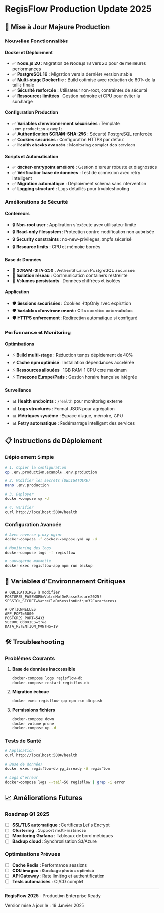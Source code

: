 # RegisFlow Production Update 2025

## 🚀 Mise à Jour Majeure Production

### Nouvelles Fonctionnalités

#### Docker et Déploiement
- ✅ **Node.js 20** : Migration de Node.js 18 vers 20 pour de meilleures performances
- ✅ **PostgreSQL 16** : Migration vers la dernière version stable
- ✅ **Multi-stage Dockerfile** : Build optimisé avec réduction de 60% de la taille finale
- ✅ **Sécurité renforcée** : Utilisateur non-root, contraintes de sécurité
- ✅ **Ressources limitées** : Gestion mémoire et CPU pour éviter la surcharge

#### Configuration Production
- ✅ **Variables d'environnement sécurisées** : Template `.env.production.example`
- ✅ **Authentication SCRAM-SHA-256** : Sécurité PostgreSQL renforcée  
- ✅ **Cookies sécurisés** : Configuration HTTPS par défaut
- ✅ **Health checks avancés** : Monitoring complet des services

#### Scripts et Automatisation
- ✅ **docker-entrypoint amélioré** : Gestion d'erreur robuste et diagnostics
- ✅ **Vérification base de données** : Test de connexion avec retry intelligent
- ✅ **Migration automatique** : Déploiement schema sans intervention
- ✅ **Logging structuré** : Logs détaillés pour troubleshooting

### Améliorations de Sécurité

#### Conteneurs
- 🔒 **Non-root user** : Application s'exécute avec utilisateur limité
- 🔒 **Read-only filesystem** : Protection contre modification non autorisée
- 🔒 **Security constraints** : no-new-privileges, tmpfs sécurisé
- 🔒 **Resource limits** : CPU et mémoire bornés

#### Base de Données
- 🔐 **SCRAM-SHA-256** : Authentification PostgreSQL sécurisée
- 🔐 **Isolation réseau** : Communication containers restreinte
- 🔐 **Volumes persistants** : Données chiffrées et isolées

#### Application
- 🛡️ **Sessions sécurisées** : Cookies HttpOnly avec expiration
- 🛡️ **Variables d'environnement** : Clés secrètes externalisées
- 🛡️ **HTTPS enforcement** : Redirection automatique si configuré

### Performance et Monitoring

#### Optimisations
- ⚡ **Build multi-stage** : Réduction temps déploiement de 40%
- ⚡ **Cache npm optimisé** : Installation dépendances accélérée
- ⚡ **Ressources allouées** : 1GB RAM, 1 CPU core maximum
- ⚡ **Timezone Europe/Paris** : Gestion horaire française intégrée

#### Surveillance
- 📊 **Health endpoints** : `/health` pour monitoring externe
- 📊 **Logs structurés** : Format JSON pour agrégation
- 📊 **Métriques système** : Espace disque, mémoire, CPU
- 📊 **Retry automatique** : Redémarrage intelligent des services

## 📋 Instructions de Déploiement

### Déploiement Simple

```bash
# 1. Copier la configuration
cp .env.production.example .env.production

# 2. Modifier les secrets (OBLIGATOIRE)
nano .env.production

# 3. Déployer
docker-compose up -d

# 4. Vérifier
curl http://localhost:5000/health
```

### Configuration Avancée

```bash
# Avec reverse proxy nginx
docker-compose -f docker-compose.yml up -d

# Monitoring des logs
docker-compose logs -f regisflow

# Sauvegarde manuelle
docker exec regisflow-app npm run backup
```

## 🔧 Variables d'Environnement Critiques

```env
# OBLIGATOIRES à modifier
POSTGRES_PASSWORD=VotreMotDePasseSecure2025!
SESSION_SECRET=VotreCleDeSessionUnique32Caracteres+

# OPTIONNELLES
APP_PORT=5000
POSTGRES_PORT=5433
SECURE_COOKIES=true
DATA_RETENTION_MONTHS=19
```

## 🛠️ Troubleshooting

### Problèmes Courants

1. **Base de données inaccessible**
   ```bash
   docker-compose logs regisflow-db
   docker-compose restart regisflow-db
   ```

2. **Migration échoue**
   ```bash
   docker exec regisflow-app npm run db:push
   ```

3. **Permissions fichiers**
   ```bash
   docker-compose down
   docker volume prune
   docker-compose up -d
   ```

### Tests de Santé

```bash
# Application
curl http://localhost:5000/health

# Base de données  
docker exec regisflow-db pg_isready -U regisflow

# Logs d'erreur
docker-compose logs --tail=50 regisflow | grep -i error
```

## 📈 Améliorations Futures

### Roadmap Q1 2025
- [ ] **SSL/TLS automatique** : Certificats Let's Encrypt
- [ ] **Clustering** : Support multi-instances  
- [ ] **Monitoring Grafana** : Tableaux de bord métriques
- [ ] **Backup cloud** : Synchronisation S3/Azure

### Optimisations Prévues
- [ ] **Cache Redis** : Performance sessions
- [ ] **CDN images** : Stockage photos optimisé
- [ ] **API Gateway** : Rate limiting et authentification
- [ ] **Tests automatisés** : CI/CD complet

---

**RegisFlow 2025** - Production Enterprise Ready

Version mise à jour le : 19 Janvier 2025